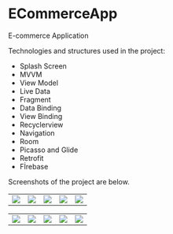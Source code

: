# ECommerceApp
E-commerce Application

Technologies and structures used in the project:
- Splash Screen
- MVVM
- View Model
- Live Data
- Fragment 
- Data Binding
- View Binding
- Recyclerview
- Navigation
- Room
- Picasso and Glide
- Retrofit
- Fİrebase

Screenshots of the project are below.
 <table>
<tr>
  <td>
   <img src="https://user-images.githubusercontent.com/99657258/176763429-ea3939f7-d153-4cb5-9332-cd589e33a822.jpg" >
  </td>
  <td>     
    <img src="https://user-images.githubusercontent.com/99657258/176763431-6abe157e-8040-4201-9965-a113262612be.jpg" >
  </td>
  <td>
    <img src="https://user-images.githubusercontent.com/99657258/176763432-54695786-9023-4504-ae77-f4a8761a24cf.jpg">
  </td>
  <td>
    <img src="https://user-images.githubusercontent.com/99657258/176763408-954f08f8-01b3-4c77-87f2-55d3139d2939.jpg">
  </td>
  <td>
    <img src="https://user-images.githubusercontent.com/99657258/176763416-f55adc9b-f2e5-4b56-b8c7-0060135cee94.jpg" >
  </td>
 </tr>
</table>
 <table>
<tr>
  <td>
   <img src="https://user-images.githubusercontent.com/99657258/176763419-e5e3716b-28de-448f-9b85-8aa63a24ddeb.jpg" >
  </td>
  <td>     
    <img src="https://user-images.githubusercontent.com/99657258/176763422-cb034861-c85f-44b1-aa02-ea14e706f8d5.jpg" >
  </td>
  <td>
    <img src="https://user-images.githubusercontent.com/99657258/176763424-4eaabca6-dc3a-48c0-bc6a-80f50b8ff504.jpg">
  </td>
  <td>
    <img src="https://user-images.githubusercontent.com/99657258/176763426-c36ec3f3-e316-4269-8054-62dd8cbaa622.jpg" >
  </td>
  <td>
    <img src="https://user-images.githubusercontent.com/99657258/176763427-2eee7566-69a3-4088-afcc-a7edc7adb771.jpg">
  </td>
  
 </tr>
</table>

